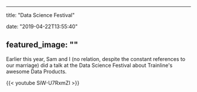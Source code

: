 
---
title: "Data Science Festival"

date: "2019-04-22T13:55:40"

featured_image: ""
---



Earlier this year, Sam and I (no relation, despite the constant references to our marriage) did a talk at the Data Science Festival about Trainline's awesome Data Products.

{{< youtube SiW-U7RxmZI >}}
